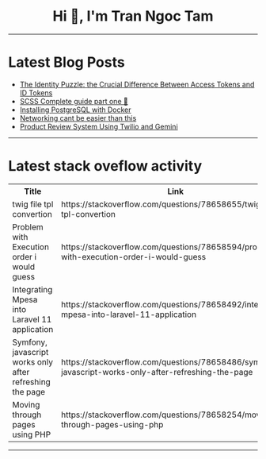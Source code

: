 <h1 align="center">Hi 👋, I'm Tran Ngoc Tam</h1>

---

# Latest Blog Posts 
<!-- BLOG-POST-LIST:START -->
- [The Identity Puzzle: the Crucial Difference Between Access Tokens and ID Tokens](https://dev.to/zenithar/the-identity-puzzle-the-crucial-difference-between-access-tokens-and-id-tokens-j1f)
- [SCSS Complete guide part one 🧡](https://dev.to/aryan015/scss-complete-guide-part-one-4d03)
- [Installing PostgreSQL with Docker](https://dev.to/chauhoangminhnguyen/installing-postgresql-with-docker-3n50)
- [Networking cant be easier than this](https://dev.to/sojinsamuel/networking-cant-be-easier-than-this-4fdm)
- [Product Review System Using Twilio and Gemini](https://dev.to/oyedeletemitope/product-review-system-using-twilio-and-gemini-4bk0)
<!-- BLOG-POST-LIST:END -->

---

# Latest stack oveflow activity
<table>
  <tr><th>Title</th><th>Link</th></tr>
  <!-- STACKOVERFLOW:START --><tr><td>twig file tpl convertion</td><td>https://stackoverflow.com/questions/78658655/twig-file-tpl-convertion</td></tr><tr><td>Problem with Execution order i would guess</td><td>https://stackoverflow.com/questions/78658594/problem-with-execution-order-i-would-guess</td></tr><tr><td>Integrating Mpesa into Laravel 11 application</td><td>https://stackoverflow.com/questions/78658492/integrating-mpesa-into-laravel-11-application</td></tr><tr><td>Symfony, javascript works only after refreshing the page</td><td>https://stackoverflow.com/questions/78658486/symfony-javascript-works-only-after-refreshing-the-page</td></tr><tr><td>Moving through pages using PHP</td><td>https://stackoverflow.com/questions/78658254/moving-through-pages-using-php</td></tr><!-- STACKOVERFLOW:END -->
</table>

---


